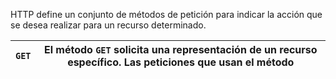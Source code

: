 HTTP define un conjunto de métodos 
de petición para indicar la acción que se desea realizar para un recurso determinado. 


| ```GET``` | El método ```GET``` solicita una representación de un recurso específico. Las peticiones que usan el método  | 
| --- | --- |
